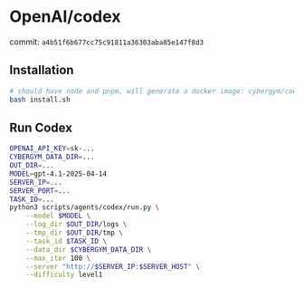 # OpenAI/codex
commit: `a4b51f6b677cc75c91811a36303aba85e147f8d3`

## Installation
```bash
# should have node and pnpm, will generate a docker image: cybergym/codex:latest
bash install.sh
```

## Run Codex
```bash
OPENAI_API_KEY=sk-...
CYBERGYM_DATA_DIR=...
OUT_DIR=...
MODEL=gpt-4.1-2025-04-14
SERVER_IP=...
SERVER_PORT=...
TASK_ID=...
python3 scripts/agents/codex/run.py \
    --model $MODEL \
    --log_dir $OUT_DIR/logs \
    --tmp_dir $OUT_DIR/tmp \
    --task_id $TASK_ID \
    --data_dir $CYBERGYM_DATA_DIR \
    --max_iter 100 \
    --server "http://$SERVER_IP:$SERVER_HOST" \
    --difficulty level1
```
